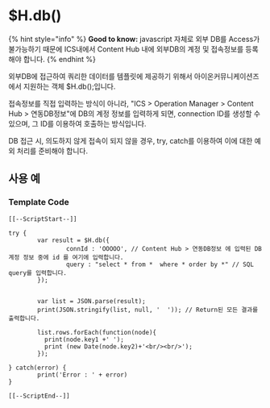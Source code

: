 # $H.db()

{% hint style="info" %}
**Good to know:** javascript 자체로 외부 DB를 Access가 불가능하기 때문에 ICS내에서 Content Hub 내에 외부DB의 계정 및 접속정보를 등록해야 합니다.
{% endhint %}

외부DB에 접근하여 쿼리한 데이터를 템플릿에 제공하기 위해서 아이온커뮤니케이션즈에서 지원하는 객체 $H.db();입니다.&#x20;

접속정보를 직접 입력하는 방식이 아니라, "ICS > Operation Manager > Content Hub > 연동DB정보"에 DB의 계정 정보를 입력하게 되면, connection ID를 생성할 수 있으며, 그 ID를 이용하여 호출하는 방식입니다.

DB 접근 시, 의도하지 않게 접속이 되지 않을 경우, try, catch를 이용하여 이에 대한 예외 처리를 준비해야 합니다.

## 사용 예&#x20;

### Template Code

```
[[--ScriptStart--]]

try {
        var result = $H.db({
                connId : 'OOOOO', // Content Hub > 연동DB정보 에 입력된 DB계정 정보 중에 id 를 여기에 입력합니다.
                query : "select * from *  where * order by *" // SQL query를 입력합니다.
        });
        

        var list = JSON.parse(result);
        print(JSON.stringify(list, null, '  ')); // Return된 모든 결과를 출력합니다.
        
        list.rows.forEach(function(node){
          print(node.key1 +' ');
          print (new Date(node.key2)+'<br/><br/>');
        });

} catch(error) {
        print('Error : ' + error)
}

[[--ScriptEnd--]]
```

